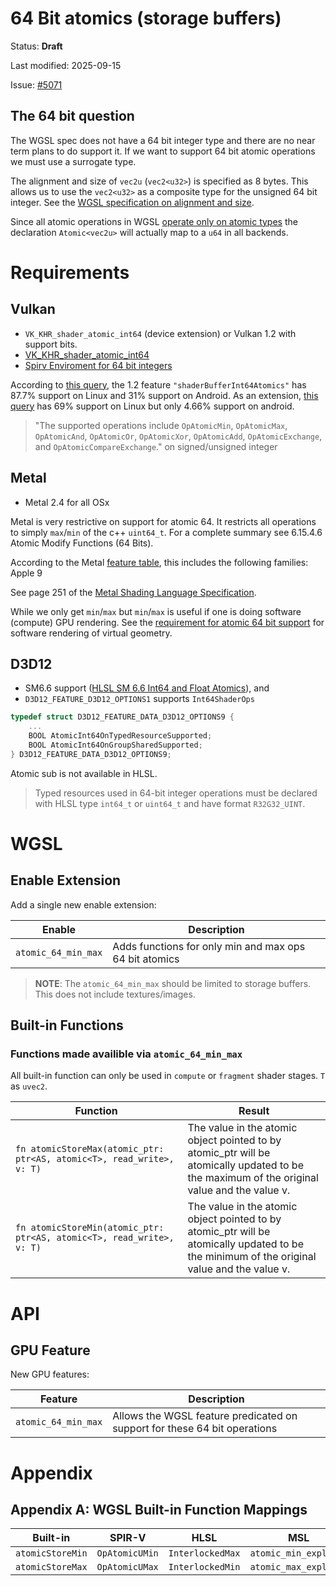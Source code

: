 # 64 Bit atomics (storage buffers)

Status: **Draft**

Last modified: 2025-09-15

Issue: [#5071](https://github.com/gpuweb/gpuweb/issues/5071)

## The 64 bit question

The WGSL spec does not have a 64 bit integer type and there are no near term plans to do support it. If we want to support 64 bit atomic operations we must use a surrogate type.

The alignment and size of `vec2u` (`vec2<u32>`) is specified as 8 bytes. This allows us to use the `vec2<u32>` as a composite type for the unsigned 64 bit integer. See the [WGSL specification on alignment and size](https://www.w3.org/TR/WGSL/#alignment-and-size).

Since all atomic operations in WGSL [operate only on atomic types](https://www.w3.org/TR/WGSL/#atomic-types) the declaration `Atomic<vec2u>` will actually map to a `u64` in all backends.

# Requirements

## Vulkan

*   `VK_KHR_shader_atomic_int64` (device extension) or Vulkan 1.2 with support bits.
*   [VK_KHR_shader_atomic_int64](https://registry.khronos.org/vulkan/specs/1.3-extensions/man/html/VK_KHR_shader_atomic_int64.html)
*   [Spirv Enviroment for 64 bit integers](https://registry.khronos.org/vulkan/specs/1.3-extensions/html/vkspec.html#spirvenv-capabilities-table-Int64Atomics)

According to [this query](https://vulkan.gpuinfo.org/listfeaturescore12.php), the 1.2 feature `"shaderBufferInt64Atomics"` has 87.7% support on Linux and 31% support on Android. As an extension, [this query](https://vulkan.gpuinfo.org/displayextensiondetail.php?extension=VK_KHR_shader_atomic_int64) has 69% support on Linux but only 4.66% support on android.

> "The supported operations include `OpAtomicMin`, `OpAtomicMax`, `OpAtomicAnd`, `OpAtomicOr`, `OpAtomicXor`, `OpAtomicAdd`, `OpAtomicExchange`, and `OpAtomicCompareExchange`." on signed/unsigned integer

## Metal

*   Metal 2.4 for all OSx

Metal is very restrictive on support for atomic 64. It restricts all operations to simply `max`/`min` of the c++ `uint64_t`. For a complete summary see 6.15.4.6 Atomic Modify Functions (64 Bits).

According to the Metal [feature table](https://developer.apple.com/metal/Metal-Feature-Set-Tables.pdf), this includes the following families: Apple 9

See page 251 of the [Metal Shading Language Specification](https://developer.apple.com/metal/Metal-Shading-Language-Specification.pdf).

While we only get `min`/`max` but `min`/`max` is useful if one is doing software (compute) GPU rendering. See the [requirement for atomic 64 bit support](https://jms55.github.io/posts/2024-11-14-virtual-geometry-bevy-0-15/#hardware-rasterization-and-atomicmax) for software rendering of virtual geometry.

## D3D12

*   SM6.6 support ([HLSL SM 6.6 Int64 and Float Atomics](https://microsoft.github.io/DirectX-Specs/d3d/HLSL_SM_6_6_Int64_and_Float_Atomics.html)), and
*   `D3D12_FEATURE_D3D12_OPTIONS1` supports `Int64ShaderOps`

```c
typedef struct D3D12_FEATURE_DATA_D3D12_OPTIONS9 {
    ...
    BOOL AtomicInt64OnTypedResourceSupported;
    BOOL AtomicInt64OnGroupSharedSupported;
} D3D12_FEATURE_DATA_D3D12_OPTIONS9;
```
Atomic sub is not available in HLSL.

> Typed resources used in 64-bit integer operations must be declared with HLSL type `int64_t` or `uint64_t` and have format `R32G32_UINT`.

# WGSL

## Enable Extension

Add a single new enable extension:

| Enable                  | Description                                          |
| ----------------------- | ---------------------------------------------------- |
| `atomic_64_min_max`     | Adds functions for only min and max ops 64 bit atomics |

> **NOTE**: The `atomic_64_min_max` should be limited to storage buffers. This does not include textures/images.

## Built-in Functions

### Functions made availible via `atomic_64_min_max`

All built-in function can only be used in `compute` or `fragment` shader stages. `T` as `uvec2`.

| Function                                                          | Result                                                              |
| ----------------------------------------------------------------- |  ------------------------------------------------------------------------ |
| `fn atomicStoreMax(atomic_ptr: ptr<AS, atomic<T>, read_write>, v: T)` |   The value in the atomic object pointed to by atomic_ptr will be atomically updated to be the maximum of the original value and the value v. |
| `fn atomicStoreMin(atomic_ptr: ptr<AS, atomic<T>, read_write>, v: T)` |   The value in the atomic object pointed to by atomic_ptr will be atomically updated to be the minimum of the original value and the value v. |



# API

## GPU Feature

New GPU features:

| Feature             | Description                                                          |
| ------------------- | -------------------------------------------------------------------- |
| `atomic_64_min_max` | Allows the WGSL feature predicated on support for these 64 bit operations |

# Appendix

## Appendix A: WGSL Built-in Function Mappings

| Built-in         | SPIR-V         | HLSL           | MSL                 |
| ---------------- | -------------- | -------------- | ------------------- |
| `atomicStoreMin` | `OpAtomicUMin` | `InterlockedMax` | `atomic_min_explicit` |
| `atomicStoreMax` | `OpAtomicUMax` | `InterlockedMin` | `atomic_max_explicit` |

